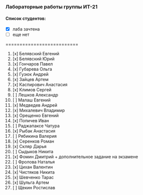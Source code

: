 ### Лабораторные работы группы ИТ-21
#### Список студентов:
* [x] лаба зачтена 
* [ ] еще нет

==========================

1. [x] Белявский Евгений
1. [x] Белявский Юрий
1. [x] Гончаров Павел
1. [x] Губарева Ольга
1. [x] Гузюк Андрей
1. [x] Зайцев Артем
1. [x] Каспирович Анастасия
1. [x] Климов Сергей
1. [ ] Лешков Александр
1. [ ] Малаш Евгений
1. [x] Медведев Андрей
1. [x] Михалевич Владимир
1. [x] Орещенко Евгений
1. [x] Попичев Иван
1. [ ] Раджапаксе Чатура
1. [x] Рыбак Анастасия
1. [ ] Рябикина Валерия
1. [x] Серенков Роман
1. [x] Скляр Дарья
1. [ ] Сыдыков Никита
1. [x] Фомин Дмитрий + дополнительное задание на экзамене
1. [ ] Фролова Наталья
1. [x] Цихан Валентин
1. [x] Чистяков Никита
1. [x] Шевченко Тарас
1. [x] Шульга Артем
1. [ ] Щекин Ростислав

